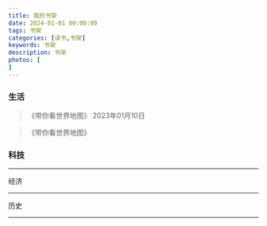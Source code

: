 ```yaml
---
title: 我的书架
date: 2024-01-01 00:00:00
tags: 书架
categories: [读书,书架]
keywords: 书架
description: 书架
photos: [
] 
---
```


### 生活

> 《带你看世界地图》 2023年01月10日
> 

> 《带你看世界地图》
> 

### 科技


---

经济

---

历史

---